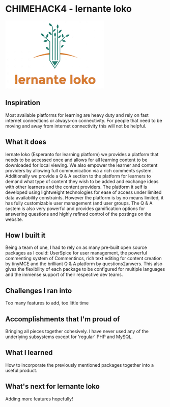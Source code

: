 # CHIMEHACK4 - lernante loko
![alt text](https://github.com/jmbanda/chimehack4/blob/master/chimehack-logo.png "Project logo")
## Inspiration
Most available platforms for learning are heavy duty and rely on fast internet connections or always-on connectivity. For people that need to be moving and away from internet connectivity this will not be helpful.
## What it does
lernate loko (Esperanto for learning platform) we provides a platform that needs to be accessed once and allows for all learning content to be downloaded for local viewing. We also empower the learner and content providers by allowing full communication via a rich comments system. Additionally we provide a Q & A section to the platform for learners to demand what type of content they wish to be added and exchange ideas with other learners and the content providers. The platform it self is developed using lightweight technologies for ease of access under limited data availability constraints. However the platform is by no means limited, it has fully customizable user management (and user groups. The Q & A system is also very powerful and provides gamification options for answering questions and highly refined control of the postings on the website. 
## How I built it
Being a team of one, I had to rely on as many pre-built open source packages as I could: UserSpice for user management, the powerful commenting system of Commentincs, rich text editing for content creation by tinyMCE and the brilliant Q & A platform by questions2anwers. This also gives the flexibility of each package to be configured for multiple languages and the immense support of their respective dev teams.
## Challenges I ran into
Too many features to add, too little time
## Accomplishments that I'm proud of
Bringing all pieces together cohesively. I have never used any of the underlying subsystems except for 'regular' PHP and MySQL.
## What I learned
How to incorporate the previously mentioned packages together into a useful product. 
## What's next for lernante loko
Adding more features hopefully!